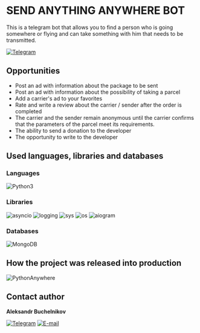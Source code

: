 # SEND ANYTHING ANYWHERE BOT

This is a telegram bot that allows you to find a person who is going somewhere or flying and can take something with him that needs to be transmitted.

[![Telegram](https://img.shields.io/badge/-Send_Anything_Anywhere_Bot-black?style=for-the-badge&logo=Telegram)](https://t.me/SendAnythingAnywhereBot)

## Opportunities

- Post an ad with information about the package to be sent
- Post an ad with information about the possibility of taking a parcel
- Add a carrier's ad to your favorites
- Rate and write a review about the carrier / sender after the order is completed
- The carrier and the sender remain anonymous until the carrier confirms that the parameters of the parcel meet its requirements.
- The ability to send a donation to the developer
- The opportunity to write to the developer

## Used languages, libraries and databases

### Languages

![Python3](https://img.shields.io/badge/-Python3-black?style=for-the-badge&logo=Python)

### Libraries

![asyncio](https://img.shields.io/badge/-asyncio-black?style=for-the-badge&logo=asyncio)
![logging](https://img.shields.io/badge/-logging-black?style=for-the-badge&logo=logging)
![sys](https://img.shields.io/badge/-sys-black?style=for-the-badge&logo=sys)
![os](https://img.shields.io/badge/-os-black?style=for-the-badge&logo=os)
![aiogram](https://img.shields.io/badge/-aiogram-black?style=for-the-badge&logo=aiogram)

### Databases

![MongoDB](https://img.shields.io/badge/-MongoDB-black?style=for-the-badge&logo=MongoDB)

## How the project was released into production

![PythonAnywhere](https://img.shields.io/badge/-PythonAnywhere-black?style=for-the-badge&logo=PythonAnywhere)

## Contact author

**Aleksandr Buchelnikov**

[![Telegram](https://img.shields.io/badge/-Telegram-black?style=for-the-badge&logo=Telegram)](https://t.me/aleksandr_buchelnikov)
[![E-mail](https://img.shields.io/badge/-E_mail-black?style=for-the-badge&logo=Gmail)](mailto:al.buchelnikov@gmail.com)
